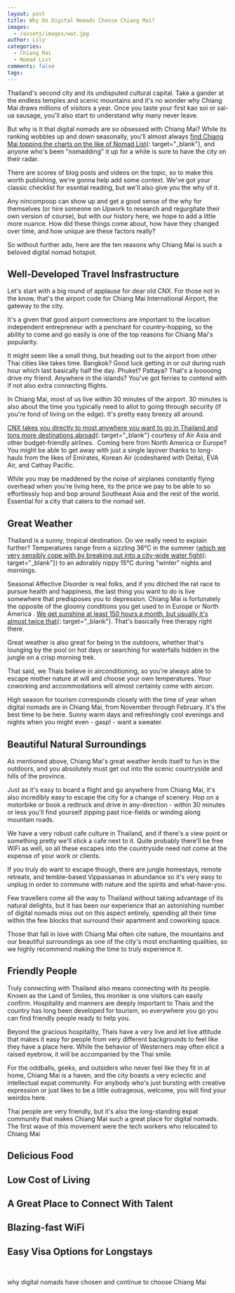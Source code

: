 ```yaml
---
layout: post
title: Why Do Digital Nomads Choose Chiang Mai?
images:
  - /assets/images/wat.jpg
author: Lily
categories:
  - Chiang Mai
  - Nomad List
comments: false
tags:
---
```


Thailand's second city and its undisputed cultural capital. Take a gander at the endless temples and scenic mountains and it's no wonder why Chiang Mai draws millions of visitors a year. Once you taste your first kao soi or sai-ua sausage, you'll also start to understand why many never leave.

But why is it that digital nomads are so obsessed with Chiang Mai? While its ranking wobbles up and down seasonally, you'll almost always [find Chiang Mai topping the charts on the like of Nomad List](https://nomadlist.com/best-cities-for-digital-nomads){: target="_blank"}, and anyone who's been "nomadding" it up for a while is sure to have the city on their radar.

There are scores of blog posts and videos on the topic, so to make this worth publishing, we're gonna help add some context. We've got your classic checklist for essntial reading, but we'll also give you the why of it.

Any nincompoop can show up and get a good sense of the why for themselves (or hire someone on Upwork to research and regurgitate their own version of course), but with our history here, we hope to add a little more nuance. How did these things come about, how have they changed over time, and how unique are these factors really?

So without further ado, here are the ten reasons why Chiang Mai is such a beloved digital nomad hotspot.

## Well-Developed Travel Insfrastructure

Let's start with a big round of applause for dear old CNX. For those not in the know, that's the airport code for Chiang Mai International Airport, the gateway to the city.

It's a given that good airport connections are important to the location independent entrepreneur with a penchant for country-hopping, so the ability to come and go easily is one of the top reasons for Chiang Mai's popularity.

It might seem like a small thing, but heading out to the airport from other Thai cities like takes time. Bangkok? Good luck getting in or out during rush hour which last basically half the day. Phuket? Pattaya? That's a looooong drive my friend. Anywhere in the islands? You've got ferries to contend with if not also extra connecting flights.

In Chiang Mai, most of us live within 30 minutes of the airport. 30 minutes is also about the time you typically need to allot to going through security (if you're fond of living on the edge). It's pretty easy breezy all around.

[CNX takes you directly to most anywhere you want to go in Thailand and tons more destinations abroad](https://www.flightconnections.com/flights-from-chiang-mai-cnx){: target="_blank"} courtesy of Air Asia and other budget-friendly airlines.&nbsp; Coming here from North America or Europe? You might be able to get away with just a single layover thanks to long-hauls from the likes of Emirates, Korean Air (codeshared with Delta), EVA Air, and Cathay Pacific.

While you may be maddened by the noise of airplanes constantly flying overhead when you're living here, its the price we pay to be able to so effortlessly hop and bop around Southeast Asia and the rest of the world. Essential for a city that caters to the nomad set.

## Great Weather

Thailand is a sunny, tropical destination. Do we really need to explain further? Temperatures range from a sizzling 36&deg;C in the summer ([which we very sensibly cope with by breaking out into a city-wide water fight](https://en.wikipedia.org/wiki/Songkran_&#40;Thailand&#41;){: target="_blank"}) to an adorably nippy 15&deg;C during "winter" nights and mornings.

Seasonal Affective Disorder is real folks, and if you ditched the rat race to pursue health and happiness, the last thing you want to do is live somewhere that predisposes you to depression. Chiang Mai is fortunately the opposite of the gloomy conditions you get used to in Europe or North America . [We get sunshine at least 150 hours a month, but usually it's almost twice that](https://weather-and-climate.com/average-monthly-Rainfall-Temperature-Sunshine,Chiang-Mai,Thailand){: target="_blank"}. That's basically free therapy right there.&nbsp;

Great weather is also great for being in the outdoors, whether that's lounging by the pool on hot days or searching for waterfalls hidden in the jungle on a crisp morning trek.

That said, we Thais believe in airconditioning, so you're always able to escape mother nature at will and choose your own temperatures. Your coworking and accommodations will almost certainly come with aircon.

High season for tourism corresponds closely with the time of year when digital nomads are in Chiang Mai, from November through February. It's the best time to be here. Sunny warm days and refreshingly cool evenings and nights when you might even - gasp\! - want a sweater.

## Beautiful Natural Surroundings

As mentioned above, Chiang Mai's great weather lends itself to fun in the outdoors, and you absolutely must get out into the scenic countryside and hills of the province.

Just as it's easy to board a flight and go anywhere from Chiang Mai, it's also incredibly easy to escape the city for a change of scenery. Hop on a motorbike or book a redtruck and drive in any-direction - within 30 minutes or less you'll find yourself zipping past rice-fields or winding along mountain roads.

We have a very robust cafe culture in Thailand, and if there's a view point or something pretty we'll stick a cafe next to it. Quite probably there'll be free WiFi as well, so all these escapes into the countryside need not come at the expense of your work or clients.

If you truly do want to escape though, there are jungle homestays, remote retreats, and temble-based Vippassanas in abundance so it's very easy to unplug in order to commune with nature and the spirits and what-have-you.

Few travellers come all the way to Thailand without taking advantage of its natural delights, but it has been our experience that an astonishing number of digital nomads miss out on this aspect entirely, spending all their time within the few blocks that surround their apartment and coworking space.

Those that fall in love with Chiang Mai often cite nature, the mountains and our beautiful surroundings as one of the city's most enchanting qualities, so we highly recommend making the time to truly experience it.

## Friendly People

Truly connecting with Thailand also means connecting with its people. Known as the Land of Smiles, this moniker is one visitors can easily confirm. Hospitality and manners are deeply important to Thais and the country has long been developed for tourism, so everywhere you go you can find friendly people ready to help you.

Beyond the gracious hospitality, Thais have a very live and let live attitude that makes it easy for people from very different backgrounds to feel like they have a place here. While the behavior of Westerners may often elicit a raised eyebrow, it will be accompanied by the Thai smile.

For the oddballs, geeks, and outsiders who never feel like they fit in at home, Chiang Mai is a haven, and the city boasts a very eclectic and intellectual expat community. For anybody who's just bursting with creative expression or just likes to be a little outrageous, welcome, you will find your weirdos here.&nbsp;

Thai people are very friendly, but it's also the long-standing expat community that makes Chiang Mai such a great place for digital nomads. The first wave of this movement were the tech workers who relocated to Chiang Mai

## Delicious Food

## Low Cost of Living

## A Great Place to Connect With Talent

## Blazing-fast WiFi

## Easy Visa Options for Longstays

&nbsp;

why digital nomads have chosen and continue to choose Chiang Mai